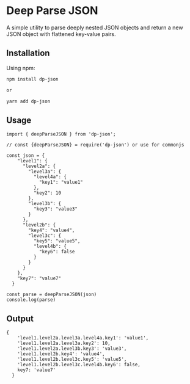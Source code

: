 # Deep Parse JSON

A simple utility to parse deeply nested JSON objects and return a new JSON object with flattened key-value pairs.

## Installation

Using npm:

```sh
npm install dp-json

or

yarn add dp-json

```

## Usage

```
import { deepParseJSON } from 'dp-json';

// const {deepParseJSON} = require('dp-json') or use for commonjs
```


```
const json = {
    "level1": {
      "level2a": {
        "level3a": {
          "level4a": {
            "key1": "value1"
          },
          "key2": 10
        },
        "level3b": {
          "key3": "value3"
        }
      },
      "level2b": {
        "key4": "value4",
        "level3c": {
          "key5": "value5",
          "level4b": {
            "key6": false
          }
        }
      }
    },
    "key7": "value7"
  }

const parse = deepParseJSON(json)
console.log(parse)
```

## Output 

``` 
{
    'level1.level2a.level3a.level4a.key1': 'value1',
    'level1.level2a.level3a.key2': 10,
    'level1.level2a.level3b.key3': 'value3',
    'level1.level2b.key4': 'value4',
    'level1.level2b.level3c.key5': 'value5',
    'level1.level2b.level3c.level4b.key6': false,
    key7: 'value7'
  }

```

